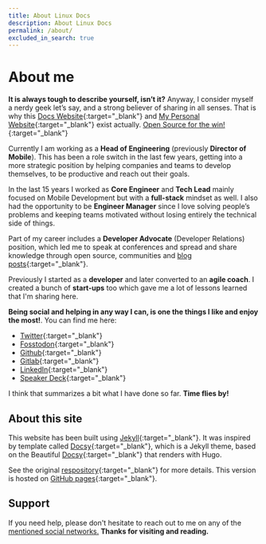 ```yaml
---
title: About Linux Docs
description: About Linux Docs
permalink: /about/
excluded_in_search: true
---
```


# About me

**It is always tough to describe yourself, isn’t it?** Anyway, I consider myself a nerdy geek let’s say, and a strong believer of sharing in all senses. That is why this [Docs Website](/){:target="_blank"} and [My Personal Website](https://fernandocejas.com){:target="_blank"} exist actually. [Open Source for the win!](https://github.com/android10){:target="_blank"}

Currently I am working as a **Head of Engineering** (previously **Director of Mobile**). This has been a role switch in the last few years, getting into a more strategic position by helping companies and teams to develop themselves, to be productive and reach out their goals.

In the last 15 years I worked as **Core Engineer** and **Tech Lead** mainly focused on Mobile Development but with a **full-stack** mindset as well. I also had the opportunity to be **Engineer Manager** since I love solving people’s problems and keeping teams motivated without losing entirely the technical side of things.

Part of my career includes a **Developer Advocate** (Developer Relations) position, which led me to speak at conferences and spread and share knowledge through open source, communities and [blog posts](https://fernandocejas.com/blog/){:target="_blank"}. 

Previously I started as a **developer** and later converted to an **agile coach**. I created a bunch of **start-ups** too which gave me a lot of lessons learned that I'm sharing here. 

**Being social and helping in any way I can, is one the things I like and enjoy the most!**. You can find me here:

 - [Twitter](https://twitter.com/fernando_cejas){:target="_blank"}
 - [Fosstodon](https://fosstodon.org/@android10){:target="_blank"}
 - [Github](https://github.com/android10){:target="_blank"}
 - [Gitlab](https://gitlab.com/fernando_cejas){:target="_blank"}
 - [LinkedIn](https://www.linkedin.com/in/fernandocejas){:target="_blank"}
 - [Speaker Deck](https://speakerdeck.com/android10){:target="_blank"}

I think that summarizes a bit what I have done so far. **Time flies by!**

## About this site

This website has been built using [Jekyll](https://jekyllrb.com/){:target="_blank"}. It was inspired by template called [Docsy](https://vsoch.github.com/docsy-jekyll/){:target="_blank"}, which is a Jekyll theme, based on the Beautiful [Docsy](https://github.com/google/docsy){:target="_blank"} that renders with Hugo. 

See the original [respository](https://vsoch.github.com/docsy-jekyll/){:target="_blank"} for more details. This version is hosted on [GitHub pages](https://pages.github.com/){:target="_blank"}. 


## Support

If you need help, please don't hesitate to reach out to me on any of the [mentioned social networks.](#about-me) **Thanks for visiting and reading.**